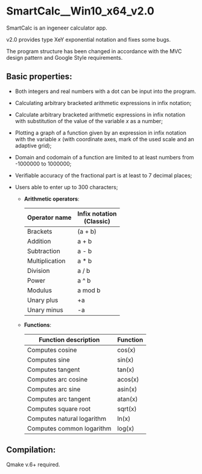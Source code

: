 # SmartCalc__Win10_x64_v2.0

SmartCalc is an ingeneer calculator app.

v2.0 provides type XeY exponential notation and fixes some bugs.

The program structure has been changed in accordance with the MVC design pattern and Google Style requirements.

## Basic properties:
- Both integers and real numbers with a dot can be input into the program.
- Calculating arbitrary bracketed arithmetic expressions in infix notation;
- Calculate arbitrary bracketed arithmetic expressions in infix notation with substitution of the value of the variable _x_ as a number;
- Plotting a graph of a function given by an expression in infix notation with the variable _x_ (with coordinate axes, mark of the used scale and an adaptive grid);
- Domain and codomain of a function are limited to at least numbers from -1000000 to 1000000;
- Verifiable accuracy of the fractional part is at least to 7 decimal places;
- Users able to enter up to 300 characters;
  
    - **Arithmetic operators**:

      | Operator name | Infix notation <br /> (Classic) |
      | --------- | ------ |
      | Brackets | (a + b) |
      | Addition | a + b |
      | Subtraction | a - b |
      | Multiplication | a * b |
      | Division | a / b |
      | Power | a ^ b |
      | Modulus | a mod b |
      | Unary plus | +a |
      | Unary minus | -a |


    - **Functions**:
  
      | Function description | Function |
      | ------ | ------ |
      | Computes cosine | cos(x) |
      | Computes sine | sin(x) |
      | Computes tangent | tan(x) |
      | Computes arc cosine | acos(x) |
      | Computes arc sine | asin(x) |
      | Computes arc tangent | atan(x) |
      | Computes square root | sqrt(x) |
      | Computes natural logarithm | ln(x) |
      | Computes common logarithm | log(x) |
      
## Compilation:

Qmake v.6+ required.
